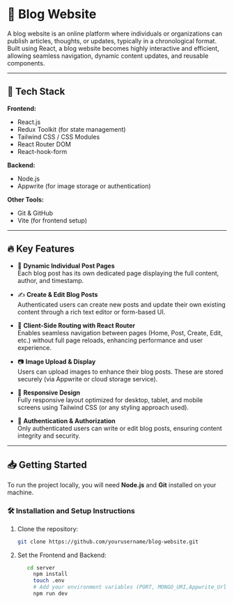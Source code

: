 # 📝 Blog Website

A blog website is an online platform where individuals or organizations can publish articles, thoughts, or updates, typically in a chronological format. Built using React, a blog website becomes highly interactive and efficient, allowing seamless navigation, dynamic content updates, and reusable components.

---

## 🔧 Tech Stack

**Frontend:**

- React.js
- Redux Toolkit (for state management)
- Tailwind CSS / CSS Modules
- React Router DOM
- React-hook-form

**Backend:**

- Node.js
- Appwrite (for image storage or authentication) 

**Other Tools:**

- Git & GitHub
- Vite (for frontend setup)

---

## 🔥 Key Features

- 📄 **Dynamic Individual Post Pages**  
  Each blog post has its own dedicated page displaying the full content, author, and timestamp.

- ✍️ **Create & Edit Blog Posts**  
  Authenticated users can create new posts and update their own existing content through a rich text editor or form-based UI.

- 🔁 **Client-Side Routing with React Router**  
  Enables seamless navigation between pages (Home, Post, Create, Edit, etc.) without full page reloads, enhancing performance and user experience.

- 📷 **Image Upload & Display**  
  Users can upload images to enhance their blog posts. These are stored securely (via Appwrite or cloud storage service).

- 📱 **Responsive Design**  
  Fully responsive layout optimized for desktop, tablet, and mobile screens using Tailwind CSS (or any styling approach used).

- 🔐 **Authentication & Authorization**  
  Only authenticated users can write or edit blog posts, ensuring content integrity and security.

---

## 📥 **Getting Started**

To run the project locally, you will need **Node.js** and **Git** installed on your machine.

### 🛠 Installation and Setup Instructions

1. Clone the repository:

   ```bash
   git clone https://github.com/yourusername/blog-website.git

2. Set the Frontend and Backend:

   ```bash
      cd server
        npm install
        touch .env
        # Add your environment variables (PORT, MONGO_URI,Appwrite_Url etc.)
        npm run dev

